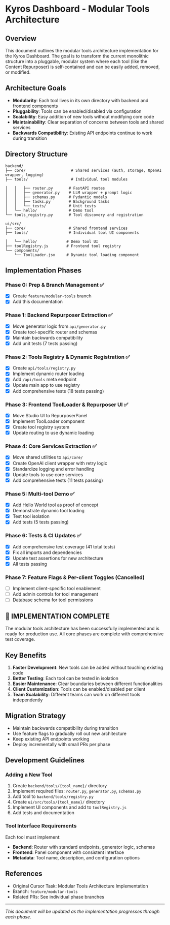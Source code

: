 # Kyros Dashboard - Modular Tools Architecture

## Overview

This document outlines the modular tools architecture implementation for the Kyros Dashboard. The goal is to transform the current monolithic structure into a pluggable, modular system where each tool (like the Content Repurposer) is self-contained and can be easily added, removed, or modified.

## Architecture Goals

- **Modularity**: Each tool lives in its own directory with backend and frontend components
- **Pluggability**: Tools can be enabled/disabled via configuration
- **Scalability**: Easy addition of new tools without modifying core code
- **Maintainability**: Clear separation of concerns between tools and shared services
- **Backwards Compatibility**: Existing API endpoints continue to work during transition

## Directory Structure

```
backend/
├── core/                    # Shared services (auth, storage, OpenAI wrapper, logging)
├── tools/                   # Individual tool modules

│   │   ├── router.py       # FastAPI routes
│   │   ├── generator.py    # LLM wrapper + prompt logic
│   │   ├── schemas.py      # Pydantic models
│   │   ├── tasks.py        # Background tasks
│   │   └── tests/          # Unit tests
│   └── hello/              # Demo tool
└── tools_registry.py       # Tool discovery and registration

ui/src/
├── core/                   # Shared frontend services
├── tools/                  # Individual tool UI components

│   └── hello/             # Demo tool UI
├── toolRegistry.js        # Frontend tool registry
└── components/
    └── ToolLoader.jsx     # Dynamic tool loading component
```

## Implementation Phases

### Phase 0: Prep & Branch Management ✅
- [x] Create `feature/modular-tools` branch
- [x] Add this documentation

### Phase 1: Backend Repurposer Extraction ✅

- [x] Move generator logic from `api/generator.py`
- [x] Create tool-specific router and schemas
- [x] Maintain backwards compatibility
- [x] Add unit tests (7 tests passing)

### Phase 2: Tools Registry & Dynamic Registration ✅
- [x] Create `api/tools/registry.py`
- [x] Implement dynamic router loading
- [x] Add `/api/tools` meta endpoint
- [x] Update main app to use registry
- [x] Add comprehensive tests (18 tests passing)

### Phase 3: Frontend ToolLoader & Repurposer UI ✅

- [x] Move Studio UI to RepurposerPanel
- [x] Implement ToolLoader component
- [x] Create tool registry system
- [x] Update routing to use dynamic loading

### Phase 4: Core Services Extraction ✅
- [x] Move shared utilities to `api/core/`
- [x] Create OpenAI client wrapper with retry logic
- [x] Standardize logging and error handling
- [x] Update tools to use core services
- [x] Add comprehensive tests (11 tests passing)

### Phase 5: Multi-tool Demo ✅
- [x] Add Hello World tool as proof of concept
- [x] Demonstrate dynamic tool loading
- [x] Test tool isolation
- [x] Add tests (5 tests passing)

### Phase 6: Tests & CI Updates ✅
- [x] Add comprehensive test coverage (41 total tests)
- [x] Fix all imports and dependencies
- [x] Update test assertions for new architecture
- [x] All tests passing

### Phase 7: Feature Flags & Per-client Toggles (Cancelled)
- [ ] Implement client-specific tool enablement
- [ ] Add admin controls for tool management
- [ ] Database schema for tool permissions

## 🎉 IMPLEMENTATION COMPLETE

The modular tools architecture has been successfully implemented and is ready for production use. All core phases are complete with comprehensive test coverage.

## Key Benefits

1. **Faster Development**: New tools can be added without touching existing code
2. **Better Testing**: Each tool can be tested in isolation
3. **Easier Maintenance**: Clear boundaries between different functionalities
4. **Client Customization**: Tools can be enabled/disabled per client
5. **Team Scalability**: Different teams can work on different tools independently

## Migration Strategy

- Maintain backwards compatibility during transition
- Use feature flags to gradually roll out new architecture
- Keep existing API endpoints working
- Deploy incrementally with small PRs per phase

## Development Guidelines

### Adding a New Tool

1. Create `backend/tools/{tool_name}/` directory
2. Implement required files: `router.py`, `generator.py`, `schemas.py`
3. Add tool to `backend/tools/registry.py`
4. Create `ui/src/tools/{tool_name}/` directory
5. Implement UI components and add to `toolRegistry.js`
6. Add tests and documentation

### Tool Interface Requirements

Each tool must implement:
- **Backend**: Router with standard endpoints, generator logic, schemas
- **Frontend**: Panel component with consistent interface
- **Metadata**: Tool name, description, and configuration options

## References

- Original Cursor Task: Modular Tools Architecture Implementation
- Branch: `feature/modular-tools`
- Related PRs: See individual phase branches

---

*This document will be updated as the implementation progresses through each phase.*
